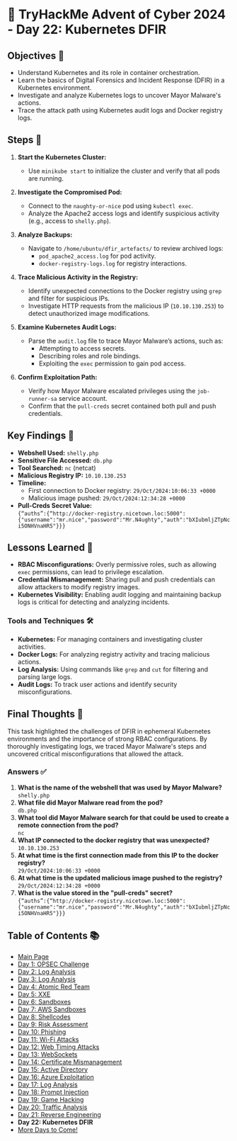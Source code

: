 # 🎄 TryHackMe Advent of Cyber 2024 - Day 22: Kubernetes DFIR

## Objectives 🎯
- Understand Kubernetes and its role in container orchestration.
- Learn the basics of Digital Forensics and Incident Response (DFIR) in a Kubernetes environment.
- Investigate and analyze Kubernetes logs to uncover Mayor Malware's actions.
- Trace the attack path using Kubernetes audit logs and Docker registry logs.

## Steps 🚀
1. **Start the Kubernetes Cluster:**
   - Use `minikube start` to initialize the cluster and verify that all pods are running.

2. **Investigate the Compromised Pod:**
   - Connect to the `naughty-or-nice` pod using `kubectl exec`.
   - Analyze the Apache2 access logs and identify suspicious activity (e.g., access to `shelly.php`).

3. **Analyze Backups:**
   - Navigate to `/home/ubuntu/dfir_artefacts/` to review archived logs:
     - `pod_apache2_access.log` for pod activity.
     - `docker-registry-logs.log` for registry interactions.

4. **Trace Malicious Activity in the Registry:**
   - Identify unexpected connections to the Docker registry using `grep` and filter for suspicious IPs.
   - Investigate HTTP requests from the malicious IP (`10.10.130.253`) to detect unauthorized image modifications.

5. **Examine Kubernetes Audit Logs:**
   - Parse the `audit.log` file to trace Mayor Malware’s actions, such as:
     - Attempting to access secrets.
     - Describing roles and role bindings.
     - Exploiting the `exec` permission to gain pod access.

6. **Confirm Exploitation Path:**
   - Verify how Mayor Malware escalated privileges using the `job-runner-sa` service account.
   - Confirm that the `pull-creds` secret contained both pull and push credentials.

## Key Findings 🔑
- **Webshell Used:** `shelly.php` 
- **Sensitive File Accessed:** `db.php`
- **Tool Searched:** `nc` (netcat)
- **Malicious Registry IP:** `10.10.130.253`
- **Timeline:**
  - First connection to Docker registry: `29/Oct/2024:10:06:33 +0000`
  - Malicious image pushed: `29/Oct/2024:12:34:28 +0000`
- **Pull-Creds Secret Value:**  
  `{“auths”:{“http://docker-registry.nicetown.loc:5000":{"username":"mr.nice","password":"Mr.N4ughty","auth":"bXIubmljZTpNci5ONHVnaHR5"}}}`

## Lessons Learned 🌟
- **RBAC Misconfigurations:** Overly permissive roles, such as allowing `exec` permissions, can lead to privilege escalation.
- **Credential Mismanagement:** Sharing pull and push credentials can allow attackers to modify registry images.
- **Kubernetes Visibility:** Enabling audit logging and maintaining backup logs is critical for detecting and analyzing incidents.

### Tools and Techniques 🛠️
- **Kubernetes:** For managing containers and investigating cluster activities.
- **Docker Logs:** For analyzing registry activity and tracing malicious actions.
- **Log Analysis:** Using commands like `grep` and `cut` for filtering and parsing large logs.
- **Audit Logs:** To track user actions and identify security misconfigurations.

## Final Thoughts 🎁
This task highlighted the challenges of DFIR in ephemeral Kubernetes environments and the importance of strong RBAC configurations. By thoroughly investigating logs, we traced Mayor Malware's steps and uncovered critical misconfigurations that allowed the attack.

### Answers ✅
1. **What is the name of the webshell that was used by Mayor Malware?**  
   `shelly.php`
2. **What file did Mayor Malware read from the pod?**  
   `db.php`
3. **What tool did Mayor Malware search for that could be used to create a remote connection from the pod?**  
   `nc`
4. **What IP connected to the docker registry that was unexpected?**  
   `10.10.130.253`
5. **At what time is the first connection made from this IP to the docker registry?**  
   `29/Oct/2024:10:06:33 +0000`
6. **At what time is the updated malicious image pushed to the registry?**  
   `29/Oct/2024:12:34:28 +0000`
7. **What is the value stored in the "pull-creds" secret?**  
   `{“auths”:{“http://docker-registry.nicetown.loc:5000":{"username":"mr.nice","password":"Mr.N4ughty","auth":"bXIubmljZTpNci5ONHVnaHR5"}}}`

## Table of Contents 📚
- [Main Page](README.md)
- [Day 1: OPSEC Challenge](day1.md)
- [Day 2: Log Analysis](day2.md)
- [Day 3: Log Analysis](day3.md)
- [Day 4: Atomic Red Team](day4.md)
- [Day 5: XXE](day5.md)
- [Day 6: Sandboxes](day6.md)
- [Day 7: AWS Sandboxes](day7.md)
- [Day 8: Shellcodes](day8.md)
- [Day 9: Risk Assessment](day9.md)
- [Day 10: Phishing](day_10.md)
- [Day 11: Wi-Fi Attacks](day_11.md)
- [Day 12: Web Timing Attacks](day_12.md)
- [Day 13: WebSockets](day_13.md)
- [Day 14: Certificate Mismanagement](day_14.md)
- [Day 15: Active Directory](day_15.md)
- [Day 16: Azure Exploitation](day_16.md)
- [Day 17: Log Analysis](day_17.md)
- [Day 18: Prompt Injection](day_18.md)
- [Day 19: Game Hacking](day_19.md)
- [Day 20: Traffic Analysis](day_20.md)
- [Day 21: Reverse Engineering](day_21.md)
- **Day 22: Kubernetes DFIR**
- [More Days to Come!](#)
